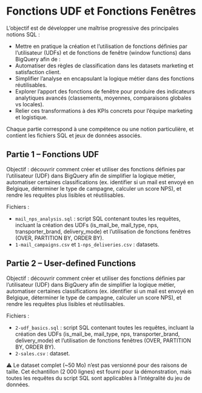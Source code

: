 # Fonctions UDF et Fonctions Fenêtres

L’objectif est de développer une maîtrise progressive des principales notions SQL :
- Mettre en pratique la création et l’utilisation de fonctions définies par l’utilisateur (UDFs) et de fonctions de fenêtre (window functions) dans BigQuery afin de :
- Automatiser des règles de classification dans les datasets marketing et satisfaction client.
- Simplifier l’analyse en encapsulant la logique métier dans des fonctions réutilisables.
- Explorer l’apport des fonctions de fenêtre pour produire des indicateurs analytiques avancés (classements, moyennes, comparaisons globales vs locales).
- Relier ces transformations à des KPIs concrets pour l’équipe marketing et logistique.

Chaque partie correspond à une compétence ou une notion particulière, et contient les fichiers SQL et jeux de données associés.

## Partie 1 – Fonctions UDF

Objectif : découvrir comment créer et utiliser des fonctions définies par l’utilisateur (UDF) dans BigQuery afin de simplifier la logique métier, automatiser certaines classifications (ex. identifier si un mail est envoyé en Belgique, déterminer le type de campagne, calculer un score NPS), et rendre les requêtes plus lisibles et réutilisables.

Fichiers :
- `mail_nps_analysis.sql` : script SQL contenant toutes les requêtes, incluant la création des UDFs (is_mail_be, mail_type, nps, transporter_brand, delivery_mode) et l’utilisation de fonctions fenêtres (OVER, PARTITION BY, ORDER BY).
- `1-mail_campaigns.csv` et `1-nps_deliveries.csv` : datasets.

## Partie 2 – User-defined Functions

Objectif : découvrir comment créer et utiliser des fonctions définies par l’utilisateur (UDF) dans BigQuery afin de simplifier la logique métier, automatiser certaines classifications (ex. identifier si un mail est envoyé en Belgique, déterminer le type de campagne, calculer un score NPS), et rendre les requêtes plus lisibles et réutilisables.

Fichiers :
- `2-udf_basics.sql` : script SQL contenant toutes les requêtes, incluant la création des UDFs (is_mail_be, mail_type, nps, transporter_brand, delivery_mode) et l’utilisation de fonctions fenêtres (OVER, PARTITION BY, ORDER BY).
- `2-sales.csv` : dataset.
  
⚠️ Le dataset complet (~50 Mo) n’est pas versionné pour des raisons de taille. Cet échantillon (2 000 lignes) est fourni pour la démonstration, mais toutes les requêtes du script SQL sont applicables à l’intégralité du jeu de données.

